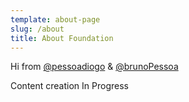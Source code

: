 ```yaml
---
template: about-page
slug: /about
title: About Foundation
---
```

Hi from [@pessoadiogo](https://www.etoro.com/people/diogopessoa) & [@brunoPessoa](https://www.etoro.com/people/pessoa_bs)

Content creation In Progress